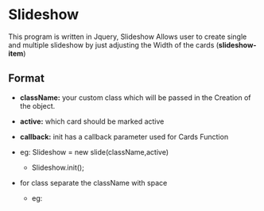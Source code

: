 # Slideshow
 This program is written in Jquery, Slideshow Allows user to create single and multiple slideshow by just adjusting the Width of the cards (**slideshow-item**) </br>
 
 ## Format  
  * **className:**  your custom class which will be passed in the Creation of the object.</br>
  * **active:** which card should be marked active</br>
  * **callback:** init has a callback parameter used for Cards Function</br>

   * eg: Slideshow = new slide(className,active)</br>
      * Slideshow.init();</br>

   * for class separate the className with space
      * eg: <div class="slideshow className">
 

